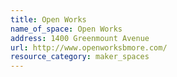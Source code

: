 ```yaml
---
title: Open Works
name_of_space: Open Works
address: 1400 Greenmount Avenue
url: http://www.openworksbmore.com/
resource_category: maker_spaces
---
```


